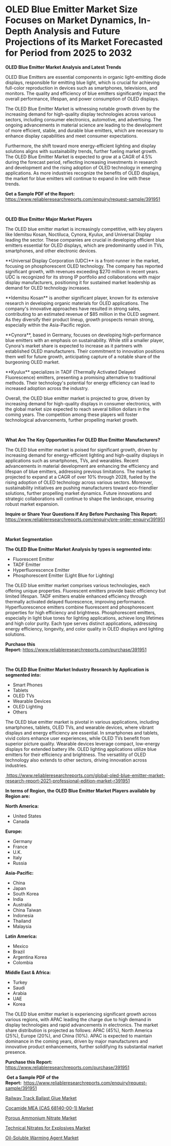 <p><h1>OLED Blue Emitter Market Size Focuses on Market Dynamics, In-Depth Analysis and Future Projections of its Market Forecasted for Period from 2025 to 2032</h1></p><p><strong>OLED Blue Emitter Market Analysis and Latest Trends</strong></p>
<p><p>OLED Blue Emitters are essential components in organic light-emitting diode displays, responsible for emitting blue light, which is crucial for achieving full-color reproduction in devices such as smartphones, televisions, and monitors. The quality and efficiency of blue emitters significantly impact the overall performance, lifespan, and power consumption of OLED displays.</p><p>The OLED Blue Emitter Market is witnessing notable growth driven by the increasing demand for high-quality display technologies across various sectors, including consumer electronics, automotive, and advertising. The ongoing advancements in material science are leading to the development of more efficient, stable, and durable blue emitters, which are necessary to enhance display capabilities and meet consumer expectations.</p><p>Furthermore, the shift toward more energy-efficient lighting and display solutions aligns with sustainability trends, further fueling market growth. The OLED Blue Emitter Market is expected to grow at a CAGR of 4.5% during the forecast period, reflecting increasing investments in research and development and the rising adoption of OLED technology in emerging applications. As more industries recognize the benefits of OLED displays, the market for blue emitters will continue to expand in line with these trends.</p></p>
<p><strong>Get a Sample PDF of the Report:&nbsp;</strong> <a href="https://www.reliableresearchreports.com/enquiry/request-sample/391951?utm_campaign=36&utm_medium=2&utm_source=Github&utm_content=ia&utm_term=16012025&utm_id=oled-blue-emitter">https://www.reliableresearchreports.com/enquiry/request-sample/391951</a></p>
<p>&nbsp;</p>
<p><strong>OLED Blue Emitter Major Market Players</strong></p>
<p><p>The OLED blue emitter market is increasingly competitive, with key players like Idemitsu Kosan, Noctiluca, Cynora, Kyulux, and Universal Display leading the sector. These companies are crucial in developing efficient blue emitters essential for OLED displays, which are predominantly used in TVs, smartphones, and other electronic devices.</p><p>**Universal Display Corporation (UDC)** is a front-runner in the market, focusing on phosphorescent OLED technology. The company has reported significant growth, with revenues exceeding $270 million in recent years. UDC is recognized for its strong IP portfolio and collaborations with major display manufacturers, positioning it for sustained market leadership as demand for OLED technology increases.</p><p>**Idemitsu Kosan** is another significant player, known for its extensive research in developing organic materials for OLED applications. The company's innovative approaches have resulted in strong sales, contributing to an estimated revenue of $85 million in the OLED segment. As they diversify their product lineup, growth prospects remain strong, especially within the Asia-Pacific region.</p><p>**Cynora**, based in Germany, focuses on developing high-performance blue emitters with an emphasis on sustainability. While still a smaller player, Cynora's market share is expected to increase as it partners with established OLED manufacturers. Their commitment to innovation positions them well for future growth, anticipating capture of a notable share of the burgeoning OLED market.</p><p>**Kyulux** specializes in TADF (Thermally Activated Delayed Fluorescence) emitters, presenting a promising alternative to traditional methods. Their technology's potential for energy efficiency can lead to increased adoption across the industry.</p><p>Overall, the OLED blue emitter market is projected to grow, driven by increasing demand for high-quality displays in consumer electronics, with the global market size expected to reach several billion dollars in the coming years. The competition among these players will foster technological advancements, further propelling market growth.</p></p>
<p>&nbsp;</p>
<p><strong>What Are The Key Opportunities For OLED Blue Emitter Manufacturers?</strong></p>
<p><p>The OLED blue emitter market is poised for significant growth, driven by increasing demand for energy-efficient lighting and high-quality displays in applications such as smartphones, TVs, and wearables. Recent advancements in material development are enhancing the efficiency and lifespan of blue emitters, addressing previous limitations. The market is projected to expand at a CAGR of over 10% through 2028, fueled by the rising adoption of OLED technology across various sectors. Moreover, sustainability initiatives are pushing manufacturers toward eco-friendlier solutions, further propelling market dynamics. Future innovations and strategic collaborations will continue to shape the landscape, ensuring robust market expansion.</p></p>
<p><strong>Inquire or Share Your Questions If Any Before Purchasing This Report:</strong> <a href="https://www.reliableresearchreports.com/enquiry/pre-order-enquiry/391951?utm_campaign=36&utm_medium=2&utm_source=Github&utm_content=ia&utm_term=16012025&utm_id=oled-blue-emitter">https://www.reliableresearchreports.com/enquiry/pre-order-enquiry/391951</a></p>
<p>&nbsp;</p>
<p><strong>Market Segmentation</strong></p>
<p><strong>The OLED Blue Emitter Market Analysis by types is segmented into:</strong></p>
<p><ul><li>Fluorescent Emitter</li><li>TADF Emitter</li><li>Hyperfluorescence Emitter</li><li>Phosphorescent Emitter (Light Blue for Lighting)</li></ul></p>
<p><p>The OLED blue emitter market comprises various technologies, each offering unique properties. Fluorescent emitters provide basic efficiency but limited lifespan. TADF emitters enable enhanced efficiency through thermally activated delayed fluorescence, improving performance. Hyperfluorescence emitters combine fluorescent and phosphorescent properties for high efficiency and brightness. Phosphorescent emitters, especially in light blue tones for lighting applications, achieve long lifetimes and high color purity. Each type serves distinct applications, addressing energy efficiency, longevity, and color quality in OLED displays and lighting solutions.</p></p>
<p><strong>Purchase this Report:&nbsp;</strong><a href="https://www.reliableresearchreports.com/purchase/391951?utm_campaign=36&utm_medium=2&utm_source=Github&utm_content=ia&utm_term=16012025&utm_id=oled-blue-emitter">https://www.reliableresearchreports.com/purchase/391951</a></p>
<p>&nbsp;</p>
<p><strong>The OLED Blue Emitter Market Industry Research by Application is segmented into:</strong></p>
<p><ul><li>Smart Phones</li><li>Tablets</li><li>OLED TVs</li><li>Wearable Devices</li><li>OLED Lighting</li><li>Others</li></ul></p>
<p><p>The OLED blue emitter market is pivotal in various applications, including smartphones, tablets, OLED TVs, and wearable devices, where vibrant displays and energy efficiency are essential. In smartphones and tablets, vivid colors enhance user experiences, while OLED TVs benefit from superior picture quality. Wearable devices leverage compact, low-energy displays for extended battery life. OLED lighting applications utilize blue emitters for their efficiency and brightness. The versatility of OLED technology also extends to other sectors, driving innovation across industries.</p></p>
<p><a href="https://www.reliableresearchreports.com/global-oled-blue-emitter-market-research-report-2021-professional-edition-market-r391951?utm_campaign=36&utm_medium=2&utm_source=Github&utm_content=ia&utm_term=16012025&utm_id=oled-blue-emitter">&nbsp;https://www.reliableresearchreports.com/global-oled-blue-emitter-market-research-report-2021-professional-edition-market-r391951</a></p>
<p><strong>In terms of Region, the OLED Blue Emitter Market Players available by Region are:</strong></p>
<p>
    <p> <strong> North America: </strong>
        <ul>
            <li>United States</li>
            <li>Canada</li>
        </ul>
        </p> 
    <p> <strong> Europe: </strong>
        <ul>
            <li>Germany</li>
            <li>France</li>
            <li>U.K.</li>
            <li>Italy</li>
            <li>Russia</li>
        </ul>
        </p> 
    <p> <strong> Asia-Pacific: </strong>
        <ul>
            <li>China</li>
            <li>Japan</li>
            <li>South Korea</li>
            <li>India</li>
            <li>Australia</li>
            <li>China Taiwan</li>
            <li>Indonesia</li>
            <li>Thailand</li>
            <li>Malaysia</li>
        </ul>
        </p> 
    <p> <strong> Latin America: </strong>
        <ul>
            <li>Mexico</li>
            <li>Brazil</li>
            <li>Argentina Korea</li>
            <li>Colombia</li>
        </ul>
        </p> 
    <p> <strong> Middle East & Africa: </strong>
        <ul>
            <li>Turkey</li>
            <li>Saudi</li>
            <li>Arabia</li>
            <li>UAE</li>
            <li>Korea</li>
        </ul>
    </p>
    </p>
<p><p>The OLED blue emitter market is experiencing significant growth across various regions, with APAC leading the charge due to high demand in display technologies and rapid advancements in electronics. The market share distribution is projected as follows: APAC (45%), North America (25%), Europe (20%), and China (10%). APAC is expected to maintain dominance in the coming years, driven by major manufacturers and innovative product enhancements, further solidifying its substantial market presence.</p></p>
<p><strong>Purchase this Report: </strong><a href="https://www.reliableresearchreports.com/purchase/391951?utm_campaign=36&utm_medium=2&utm_source=Github&utm_content=ia&utm_term=16012025&utm_id=oled-blue-emitter">https://www.reliableresearchreports.com/purchase/391951</a></p>
<p>&nbsp;<strong>Get a Sample PDF of the Report:&nbsp;&nbsp;</strong><a href="https://www.reliableresearchreports.com/enquiry/request-sample/391951?utm_campaign=36&utm_medium=2&utm_source=Github&utm_content=ia&utm_term=16012025&utm_id=oled-blue-emitter">https://www.reliableresearchreports.com/enquiry/request-sample/391951</a></p>
<p><strong></strong></p>
<p><p><a href="https://github.com/AngelaWalsh696/Market-Research-Report-List-1/blob/main/railway-track-ballast-glue-market.md?utm_campaign=36&utm_medium=2&utm_source=Github&utm_content=ia&utm_term=16012025&utm_id=oled-blue-emitter">Railway Track Ballast Glue Market</a></p><p><a href="https://github.com/SanjidaKhan901/Market-Research-Report-List-1/blob/main/cocamide-mea-cas-68140-00-1-market.md?utm_campaign=36&utm_medium=2&utm_source=Github&utm_content=ia&utm_term=16012025&utm_id=oled-blue-emitter">Cocamide MEA (CAS 68140-00-1) Market</a></p><p><a href="https://github.com/cheryjhonson/Market-Research-Report-List-1/blob/main/porous-ammonium-nitrate-market.md?utm_campaign=36&utm_medium=2&utm_source=Github&utm_content=ia&utm_term=16012025&utm_id=oled-blue-emitter">Porous Ammonium Nitrate Market</a></p><p><a href="https://github.com/dierdrecrichton210/Market-Research-Report-List-1/blob/main/technical-nitrates-for-explosives-market.md?utm_campaign=36&utm_medium=2&utm_source=Github&utm_content=ia&utm_term=16012025&utm_id=oled-blue-emitter">Technical Nitrates for Explosives Market</a></p><p><a href="https://github.com/tamvrosiya/Market-Research-Report-List-6/blob/main/oil-soluble-warming-agent-market.md?utm_campaign=36&utm_medium=2&utm_source=Github&utm_content=ia&utm_term=16012025&utm_id=oled-blue-emitter">Oil-Soluble Warming Agent Market</a></p></p>